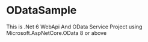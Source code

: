 # ODataSample
This is .Net 6 WebApi And OData Service Project using Microsoft.AspNetCore.OData 8 or above
